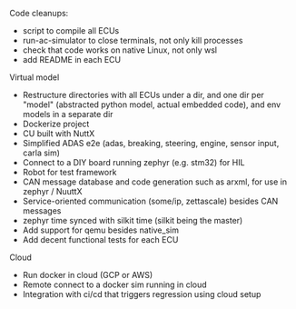 Code cleanups:
- script to compile all ECUs
- run-ac-simulator to close terminals, not only kill processes
- check that code works on native Linux, not only wsl
- add README in each ECU


Virtual model
- Restructure directories with all ECUs under a dir, and one dir per "model" 
(abstracted python model, actual embedded code), and env models in a separate dir
- Dockerize project
- CU built with NuttX
- Simplified ADAS e2e (adas, breaking, steering, engine, sensor input, carla sim)
- Connect to a DIY board running zephyr (e.g. stm32) for HIL
- Robot for test framework
- CAN message database and code generation such as arxml, for use in zephyr / NuuttX
- Service-oriented communication (some/ip, zettascale) besides CAN messages
- zephyr time synced with silkit time (silkit being the master)
- Add support for qemu besides native_sim
- Add decent functional tests for each ECU

Cloud
- Run docker in cloud (GCP or AWS)
- Remote connect to a docker sim running in cloud
- Integration with ci/cd that triggers regression using cloud setup